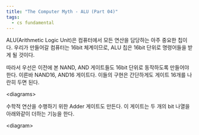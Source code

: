 ```yaml
---
title: "The Computer Myth - ALU (Part 04)"
tags:
  - cs fundamental
---
```


ALU(Arithmetic Logic Unit)은 컴퓨터에서 모든 연산을 담당하는 아주 중요한 칩이다. 우리가 만들어갈 컴퓨터는 16bit 체계이므로, ALU 칩은 16bit 단위로 명령어들을 받게 될 것이다.

따라서 우선은 이전에 본 NAND, AND 게이트들도 16bit 단위로 동작하도록 만들어야 한다. 이른바 NAND16, AND16 게이트다. 이들의 구현은 간단하게도 게이트 16개를 나란히 두면 된다.

\<diagrams\>

수학적 연산을 수행하기 위한 Adder 게이트도 만든다. 이 게이트는 두 개의 bit 나열을 아래와같이 더하는 기능을 한다.

\<diagram\>
